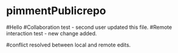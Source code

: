# pimmentPublicrepo
#Hello
#Collaboration test - second user updated this file.
#Remote interaction test - new change added.

#conflict resolved between local and remote edits.


